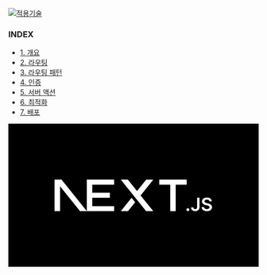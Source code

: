 [![적용기술](https://skillicons.dev/icons?i=nextjs,ts,react)][nextjs15]

### INDEX

- [1. 개요        ][link_01]
- [2. 라우팅      ][link_02]
- [3. 라우팅 패턴  ][link_03]
- [4. 인증        ][link_04]
- [5. 서버 액션   ][link_05]
- [6. 최적화      ][link_06]
- [7. 배포        ][link_07]

![메인이미지](../images/nextjs_main.jpg)  

[nextjs15]: https://nextjs-ko.org/docs/app/building-your-application/upgrading/version-15
[link_01]: sect_01.md
[link_02]: sect_02.md
[link_03]: sect_03.md
[link_04]: sect_04.md
[link_05]: sect_05.md
[link_06]: sect_06.md
[link_07]: sect_07.md

